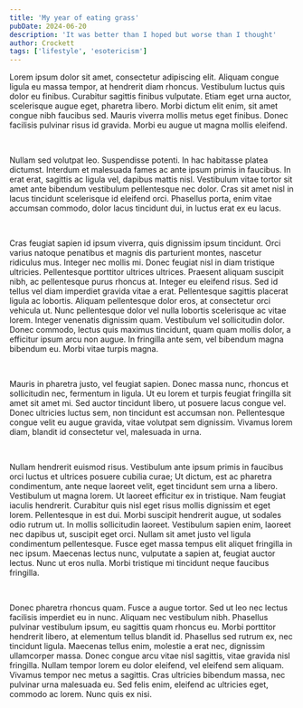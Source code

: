```yaml
---
title: 'My year of eating grass'
pubDate: 2024-06-20
description: 'It was better than I hoped but worse than I thought'
author: Crockett
tags: ['lifestyle', 'esotericism']
---
```


Lorem ipsum dolor sit amet, consectetur adipiscing elit. Aliquam congue ligula eu massa tempor, at hendrerit diam rhoncus. Vestibulum luctus quis dolor eu finibus. Curabitur sagittis finibus vulputate. Etiam eget urna auctor, scelerisque augue eget, pharetra libero. Morbi dictum elit enim, sit amet congue nibh faucibus sed. Mauris viverra mollis metus eget finibus. Donec facilisis pulvinar risus id gravida. Morbi eu augue ut magna mollis eleifend. <p>&nbsp;</p>  

Nullam sed volutpat leo. Suspendisse potenti. In hac habitasse platea dictumst. Interdum et malesuada fames ac ante ipsum primis in faucibus. In erat erat, sagittis ac ligula vel, dapibus mattis nisl. Vestibulum vitae tortor sit amet ante bibendum vestibulum pellentesque nec dolor. Cras sit amet nisl in lacus tincidunt scelerisque id eleifend orci. Phasellus porta, enim vitae accumsan commodo, dolor lacus tincidunt dui, in luctus erat ex eu lacus. <p>&nbsp;</p>  

Cras feugiat sapien id ipsum viverra, quis dignissim ipsum tincidunt. Orci varius natoque penatibus et magnis dis parturient montes, nascetur ridiculus mus. Integer nec mollis mi. Donec feugiat nisl in diam tristique ultricies. Pellentesque porttitor ultrices ultrices. Praesent aliquam suscipit nibh, ac pellentesque purus rhoncus at. Integer eu eleifend risus. Sed id tellus vel diam imperdiet gravida vitae a erat. Pellentesque sagittis placerat ligula ac lobortis. Aliquam pellentesque dolor eros, at consectetur orci vehicula ut. Nunc pellentesque dolor vel nulla lobortis scelerisque ac vitae lorem. Integer venenatis dignissim quam. Vestibulum vel sollicitudin dolor. Donec commodo, lectus quis maximus tincidunt, quam quam mollis dolor, a efficitur ipsum arcu non augue. In fringilla ante sem, vel bibendum magna bibendum eu. Morbi vitae turpis magna. <p>&nbsp;</p>  

Mauris in pharetra justo, vel feugiat sapien. Donec massa nunc, rhoncus et sollicitudin nec, fermentum in ligula. Ut eu lorem et turpis feugiat fringilla sit amet sit amet mi. Sed auctor tincidunt libero, ut posuere lacus congue vel. Donec ultricies luctus sem, non tincidunt est accumsan non. Pellentesque congue velit eu augue gravida, vitae volutpat sem dignissim. Vivamus lorem diam, blandit id consectetur vel, malesuada in urna. <p>&nbsp;</p>  

Nullam hendrerit euismod risus. Vestibulum ante ipsum primis in faucibus orci luctus et ultrices posuere cubilia curae; Ut dictum, est ac pharetra condimentum, ante neque laoreet velit, eget tincidunt sem urna a libero. Vestibulum ut magna lorem. Ut laoreet efficitur ex in tristique. Nam feugiat iaculis hendrerit. Curabitur quis nisl eget risus mollis dignissim et eget lorem. Pellentesque in est dui. Morbi suscipit hendrerit augue, ut sodales odio rutrum ut. In mollis sollicitudin laoreet. Vestibulum sapien enim, laoreet nec dapibus ut, suscipit eget orci. Nullam sit amet justo vel ligula condimentum pellentesque. Fusce eget massa tempus elit aliquet fringilla in nec ipsum. Maecenas lectus nunc, vulputate a sapien at, feugiat auctor lectus. Nunc ut eros nulla. Morbi tristique mi tincidunt neque faucibus fringilla. <p>&nbsp;</p>  

Donec pharetra rhoncus quam. Fusce a augue tortor. Sed ut leo nec lectus facilisis imperdiet eu in nunc. Aliquam nec vestibulum nibh. Phasellus pulvinar vestibulum ipsum, eu sagittis quam rhoncus eu. Morbi porttitor hendrerit libero, at elementum tellus blandit id. Phasellus sed rutrum ex, nec tincidunt ligula. Maecenas tellus enim, molestie a erat nec, dignissim ullamcorper massa. Donec congue arcu vitae nisl sagittis, vitae gravida nisl fringilla. Nullam tempor lorem eu dolor eleifend, vel eleifend sem aliquam. Vivamus tempor nec metus a sagittis. Cras ultricies bibendum massa, nec pulvinar urna malesuada eu. Sed felis enim, eleifend ac ultricies eget, commodo ac lorem. Nunc quis ex nisi. <p>&nbsp;</p>  